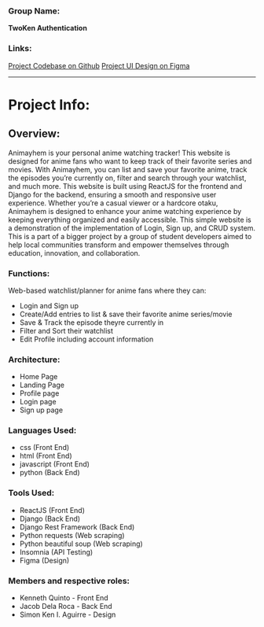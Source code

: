 ### Group Name:
**TwoKen Authentication**

### Links: 
[Project Codebase on Github](https://github.com/SimonAguirre/CODE-FOR-A-CAUSE)
[Project UI Design on Figma](https://www.figma.com/files/team/1340550334215312573)

---

# Project Info:

## Overview:
Animayhem is your personal anime watching tracker! This website is designed for anime fans who want to keep track of their favorite series and movies. With Animayhem, you can list and save your favorite anime, track the episodes you’re currently on, filter and search through your watchlist, and much more.
This website is built using ReactJS for the frontend and Django for the backend, ensuring a smooth and responsive user experience. Whether you’re a casual viewer or a hardcore otaku, Animayhem is designed to enhance your anime watching experience by keeping everything organized and easily accessible.
This simple website is a demonstration of the implementation of Login, Sign up, and CRUD system. This is a part of a bigger project by a group of student developers aimed to help local communities transform and empower themselves through education, innovation, and collaboration.

### Functions:
Web-based watchlist/planner for anime fans where they can:
- Login and Sign up
- Create/Add entries to list & save their favorite anime series/movie
- Save & Track the episode theyre currently in
- Filter and Sort their watchlist
- Edit Profile including account information

### Architecture:
- Home Page
- Landing Page
- Profile page
- Login page
- Sign up page

### Languages Used: 
- css (Front End)
- html (Front End)
- javascript (Front End)
- python (Back End)

### Tools Used: 
- ReactJS (Front End)
- Django (Back End)
- Django Rest Framework (Back End)
- Python requests (Web scraping)
- Python beautiful soup (Web scraping)
- Insomnia (API Testing)
- Figma (Design)


### Members and respective roles:
- Kenneth Quinto - Front End
- Jacob Dela Roca - Back End
- Simon Ken I. Aguirre - Design

